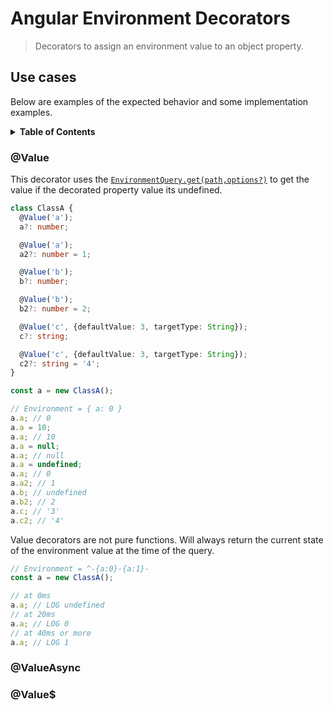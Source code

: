# Angular Environment Decorators

> Decorators to assign an environment value to an object property.

## Use cases

Below are examples of the expected behavior and some implementation examples.

<details>
  <summary><strong>Table of Contents</strong></summary>
  <ol>
    <li><a href="#value">@Value</a></li>
    <li><a href="#valueasync">@ValueAsync</a></li>
    <li><a href="#value-1">@Value$</a></li>
  </ol>
</details>

### @Value

This decorator uses the [`EnvironmentQuery.get(path,options?)`](https://ricardojbarrios.github.io/kuoki/environment/modules/EnvironmentQuery.html#get) to get the value if the decorated property value its undefined.

```ts
class ClassA {
  @Value('a');
  a?: number;

  @Value('a');
  a2?: number = 1;

  @Value('b');
  b?: number;

  @Value('b');
  b2?: number = 2;

  @Value('c', {defaultValue: 3, targetType: String});
  c?: string;

  @Value('c', {defaultValue: 3, targetType: String});
  c2?: string = '4';
}

const a = new ClassA();

// Environment = { a: 0 }
a.a; // 0
a.a = 10;
a.a; // 10
a.a = null;
a.a; // null
a.a = undefined;
a.a; // 0
a.a2; // 1
a.b; // undefined
a.b2; // 2
a.c; // '3'
a.c2; // '4'
```

Value decorators are not pure functions. Will always return the current state of the environment value at the time of the query.

```ts
// Environment = ^-{a:0}-{a:1}-
const a = new ClassA();

// at 0ms
a.a; // LOG undefined
// at 20ms
a.a; // LOG 0
// at 40ms or more
a.a; // LOG 1
```

### @ValueAsync

### @Value$

